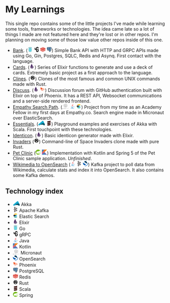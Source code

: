 # My Learnings

This single repo contains some of the little projects I've made while learning some tools, frameworks or technologies. The idea came late so a lot of things I made are not featured here and they're lost or in other repos. I'm planning on moving some of those low value other repos inside of this one.

* [Bank](./go_bank/). (<img src="icons/go.svg" height="16px"/> <img src="icons/grpc.svg" height="16px"/> <img src="icons/redis.svg" height="16px"/> <img src="icons/postgresql.svg" height="16px"/>) Simple Bank API with HTTP and GRPC APIs made using Go, Gin, Postgres, SQLC, Redis and Asynq. First contact with the language.
* [Cards](./elixir_cards/). (<img src="./icons/elixir.svg" height="16px"/>) Series of Elixir functions to generate and use a deck of cards. Extremely basic project as a first approach to the language.
* [Clines](./rust_clines/). (<img src="./icons/rust.svg" height="16px"/>) Clones of the most famous and common UNIX commands made with Rust.
* [Discuss](./elixir_discuss/). (<img src="./icons/elixir.svg" height="16px"/> <img src="./icons/phoenix.svg" height="16px"/>) Discussion forum with GitHub authentication built with Elixir on top of Phoenix. It has a REST API, Websocket communications and a server-side rendered frontend.
* [Empathy Search Path](./empathy_academy_search_path_module/). (<img src="./icons/micronaut.webp" height="16px"/> <img src="./icons/java.svg" height="16px"/> <img src="./icons/elasticsearch.png" height="16px"/>) Project from my time as an Academy Fellow in my first days at Empathy.co. Search engine made in Micronaut over ElasticSearch.
* [Essentials](./akka_essentials). (<img src="./icons/akka.svg" height="16px"/> <img src="./icons/scala.svg" height="16px"/>) Playground examples and exercises of Akka with Scala. First touchpoint with these technologies.
* [Identicon](./elixir_identicon/). (<img src="./icons/elixir.svg" height="16px"/>) Basic identicon generator made with Elixir.
* [Invaders](./rust_invaders/) (<img src="./icons/rust.svg" height="16px"/>) Command-line of Space Invaders clone made with pure Rust.
* [Pet Clinic](./spring_pet_clinic/) (<img src="./icons/spring.svg" height="16px"/> <img src="./icons/kotlin.svg" height="16px"/>) Implementation with Kotlin and Spring 5 of the Pet Clinic sample application. _Unfinished_.
* [Wikimedia to OpenSearch](./java_kafka) (<img src="icons/java.svg" height="16px"/> <img src="icons/kafka.svg" height="16px"/> <img src="icons/opensearch.svg" height="16px"/>) Kafka project to poll data from Wikimedia, calculate stats and index it into OpenSearch. It also contains some Kafka demos.


## Technology index

* <img src="./icons/akka.svg" height="16px"/> Akka
* <img src="./icons/kafka.svg" height="16px"/> Apache Kafka
* <img src="./icons/elasticsearch.png" height="16px"/> Elastic Search
* <img src="./icons/elixir.svg" height="16px"/> Elixir
* <img src="./icons/go.svg" height="16px"/> Go
* <img src="./icons/grpc.svg" height="16px"/> gRPC
* <img src="./icons/java.svg" height="16px"/> Java
* <img src="./icons/kotlin.svg" height="16px"/> Kotlin
* <img src="./icons/micronaut.webp" height="16px"/> Micronaut
* <img src="./icons/opensearch.svg" height="16px"/> OpenSearch
* <img src="./icons/phoenix.svg" height="16px"/> Phoenix
* <img src="./icons/postgresql.svg" height="16px"/> PostgreSQL
* <img src="./icons/redis.svg" height="16px"/> Redis
* <img src="./icons/rust.svg" height="16px"/> Rust
* <img src="./icons/scala.svg" height="16px"/> Scala
* <img src="./icons/spring.svg" height="16px"/> Spring
